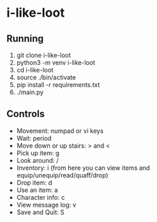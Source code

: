 # i-like-loot

## Running

1. git clone i-like-loot
1. python3 -m venv i-like-loot
1. cd i-like-loot
1. source ./bin/activate
1. pip install -r requirements.txt
1. ./main.py

## Controls

* Movement: numpad or vi keys
* Wait: period
* Move down or up stairs: > and <
* Pick up item: g
* Look around: /
* Inventory: i (from here you can view items and equip/unequip/read/quaff/drop)
* Drop item: d
* Use an item: a
* Character info: c
* View message log: v
* Save and Quit: S
